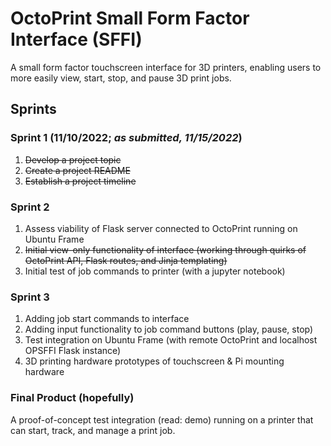 # OctoPrint Small Form Factor Interface (SFFI)
A small form factor touchscreen interface for 3D printers, enabling users to more easily view, start, stop, and pause 3D print jobs.

## Sprints

### Sprint 1 (11/10/2022; <em>as submitted, 11/15/2022</em>)
1. ~~Develop a project topic~~
2. ~~Create a project README~~
3. ~~Establish a project timeline~~

### Sprint 2
1. Assess viability of Flask server connected to OctoPrint running on Ubuntu Frame
2. ~~Initial view-only functionality of interface (working through quirks of OctoPrint API, Flask routes, and Jinja templating)~~
3. Initial test of job commands to printer (with a jupyter notebook)

### Sprint 3
1. Adding job start commands to interface
2. Adding input functionality to job command buttons (play, pause, stop)
3. Test integration on Ubuntu Frame (with remote OctoPrint and localhost OPSFFI Flask instance)
4. 3D printing hardware prototypes of touchscreen & Pi mounting hardware

### Final Product (hopefully)
A proof-of-concept test integration (read: demo) running on a printer that can start, track, and manage a print job.
